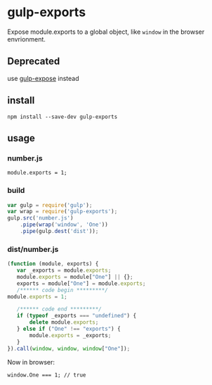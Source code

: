 # gulp-exports
Expose module.exports to a global object, like `window` in the browser envrionment.

## Deprecated
use [gulp-expose](https://github.com/zoubin/gulp-expose) instead
## install
```
npm install --save-dev gulp-exports
```

## usage

### number.js
```
module.exports = 1;
```

### build

```javascript
var gulp = require('gulp');
var wrap = require('gulp-exports');
gulp.src('number.js')
    .pipe(wrap('window', 'One'))
    .pipe(gulp.dest('dist'));
```

### dist/number.js

```javascript
(function (module, exports) {
   var _exports = module.exports;
   module.exports = module["One"] || {};
   exports = module["One"] = module.exports;
   /****** code begin *********/
module.exports = 1;

   /****** code end *********/
   if (typeof _exports === "undefined") {
       delete module.exports;
   } else if ("One" !== "exports") {
       module.exports = _exports;
   }
}).call(window, window, window["One"]);

```

Now in browser:

```
window.One === 1; // true
```

